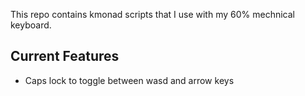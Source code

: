 This repo contains kmonad scripts that I use with my 60% mechnical keyboard.

## Current Features
- Caps lock to toggle between wasd and arrow keys
